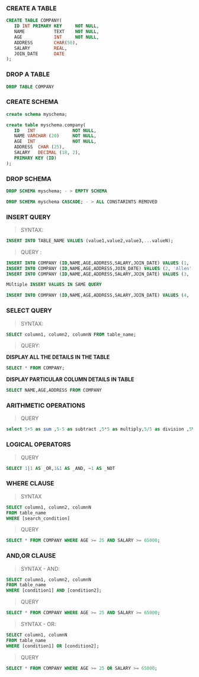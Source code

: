 ### CREATE A TABLE

```sql
CREATE TABLE COMPANY(
   ID INT PRIMARY KEY     NOT NULL,
   NAME           TEXT    NOT NULL,
   AGE            INT     NOT NULL,
   ADDRESS        CHAR(50),
   SALARY         REAL,
   JOIN_DATE	  DATE
);
```

### DROP A TABLE

```sql
DROP TABLE COMPANY
```

### CREATE SCHEMA

```sql
create schema myschema;

create table myschema.company(
   ID   INT              NOT NULL,
   NAME VARCHAR (20)     NOT NULL,
   AGE  INT              NOT NULL,
   ADDRESS  CHAR (25),
   SALARY   DECIMAL (18, 2),
   PRIMARY KEY (ID)
);
```

### DROP SCHEMA

```sql
DROP SCHEMA myschema; - > EMPTY SCHEMA

DROP SCHEMA myschema CASCADE; - > ALL CONSTARINTS REMOVED
```

### INSERT QUERY

> SYNTAX:
```sql
INSERT INTO TABLE_NAME VALUES (value1,value2,value3,...valueN);
```

> QUERY :
```sql
INSERT INTO COMPANY (ID,NAME,AGE,ADDRESS,SALARY,JOIN_DATE) VALUES (1, 'Paul', 32, 'California', 20000.00,'2001-07-13');
INSERT INTO COMPANY (ID,NAME,AGE,ADDRESS,JOIN_DATE) VALUES (2, 'Allen', 25, 'Texas', '2007-12-13');
INSERT INTO COMPANY (ID,NAME,AGE,ADDRESS,SALARY,JOIN_DATE) VALUES (3, 'Teddy', 23, 'Norway', 20000.00, DEFAULT );

MUltiple INSERT VALUES IN SAME QUERY

INSERT INTO COMPANY (ID,NAME,AGE,ADDRESS,SALARY,JOIN_DATE) VALUES (4, 'Mark', 25, 'Rich-Mond ', 65000.00, '2007-12-13' ), (5, 'David', 27, 'Texas', 85000.00, '2007-12-13');

```

### SELECT QUERY

> SYNTAX:
```sql
SELECT column1, column2, columnN FROM table_name;
```

> QUERY:

**DISPLAY ALL THE DETAILS IN THE TABLE**
```sql
SELECT * FROM COMPANY;
```

**DISPLAY PARTICULAR COLUMN DETAILS IN TABLE**

```sql
SELECT NAME,AGE,ADDRESS FROM COMPANY

```

### ARITHMETIC OPERATIONS

> QUERY

```sql
select 5+5 as sum ,5-5 as subtract ,5*5 as multiply,5/5 as division ,5%5 as remainder;
```

### LOGICAL OPERATORS

> QUERY
```sql
SELECT 1|1 AS _OR,1&1 AS _AND, ~1 AS _NOT
```

### WHERE CLAUSE

> SYNTAX

```sql
SELECT column1, column2, columnN
FROM table_name
WHERE [search_condition]

```

> QUERY

```sql
SELECT * FROM COMPANY WHERE AGE >= 25 AND SALARY >= 65000;
```

### AND,OR CLAUSE

> SYNTAX - AND:

```sql
SELECT column1, column2, columnN
FROM table_name
WHERE [condition1] AND [condition2];
```

> QUERY
```sql
SELECT * FROM COMPANY WHERE AGE >= 25 AND SALARY >= 65000;
```
> SYNTAX - OR:

```sql
SELECT column1, columnN
FROM table_name
WHERE [condition1] OR [condition2];
```

> QUERY
```sql
SELECT * FROM COMPANY WHERE AGE >= 25 OR SALARY >= 65000;
```




